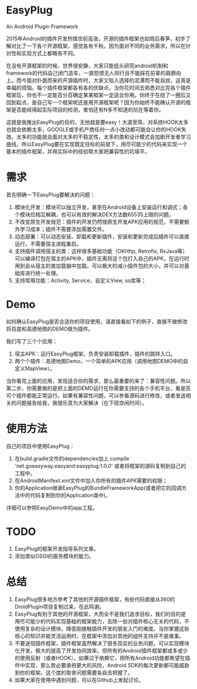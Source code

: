 # EasyPlug
An Android Plugin Framework


2015年Android的插件开发热情空前高涨，开源的插件框架也如雨后春笋，初步了解对比了一下各个开源框架，感觉各有千秋。因为面对不同的业务需求，所以在针对性和实现方式上都略有不同。

在没有开源框架的时候，世界很安静，大家只能低头研究android机制和framework的代码自己闭门造车，一直怨恨无人同行且不能踩在前辈的肩膀向上。而今面对扑面而来的开源插件时，大家又陷入选择的泥潭而不能自拔，这真是幸福的烦恼。每个插件框架都各有各的优缺点，当你花时间去熟悉对比完各个插件框架后，你也不一定能百分百确定某某框架一定适合你用。你终于在绕了一圈后又回到起点，是自己写一个框架呢还是用开源框架呢？因为你始终不能确认开源的框架是否能经得起实际项目的检测，害怕还有N多不知道的坑在等着你。

这就是我推出EasyPlug的目的，无他就是要easy！大道至简，对系统HOOK太多也就会依赖太多，GOOGLE或手机产商任何一点小改动都可能会让你的HOOK失效。太多的功能就会面对太多的不稳定性，太多的类和设计模式会加剧开发者学习曲线，所以EasyPlug要在实现既定目标的前提下，用尽可能少的代码来实现一个基本的插件框架，并用实际中的经验帮大家把兼容性的坑填平。

# 需求
首先明确一下EasyPlug要解决的问题：
1. 模块化开发：模块可以独立开发，甚至在Android设备上安装运行和调式；各个模块应相互解耦，也可以有效的解决DEX方法数65535上限的问题。
2. 不改变原生开发规范：插件的开发仍然按原生开发APK应用的规范，不需要额外学习成本；插件不需要添加需置文件。
3. 动态部署：可以动态安装、卸载和更新插件，安装和更新完成后插件可以直接运行，不需要宿主进程重启。
4. 支持插件调用宿主的类：这样很多基础功能（OKHttp, Retrofix, RxJava等）可以编译打包在宿主的APK中，插件无需将这个包打入自己的APK，在运行时用到会从宿主的类加载器中加载。可以极大的减小插件包的大小，并可以对基础库进行统一处理。
5. 支持常用功能：Activity, Service，自定义View, so库等；

# Demo
如何确认EasyPlug是否合适你的项目使用，请直接看如下的例子，直接不做修改将百度和高德地图的DEMO做为插件。

我们写了三个个应用：
1. 宿主APK：运行EasyPlug框架，负责安装卸载插件，插件的跳转入口。
2. 两个个插件：高德地图Demo，一个简单的APK应用（调用地图DEMO中的自定义MapView）。

当你看完上面的应用，发现适合你的需求，那么最重要的来了：兼容性问题。所以第二步，你需要做的是把上面的DEMO运行在你需要支持的各个手机平台，看是否可个插件都能正常运行。如果有兼容性问题，可以参看源码进行修改，或者发送相关的问题报告给我，我很乐意为大家解决（在下班空闲时间）。

# 使用方法
自己的项目中使用EasyPlug：
1. 在build.gradle文件的dependencies加上
compile 'net.goeasyway.easyand:easyplug:1.0.0'
或者将框架的源码复制到自己的工程中。
2. 在AndroidManifext.xml文件中加入你所有的插件APK需要的权限；
3. 你的Application继承EasyPlug的BundleFrameworkApp(或者把它的回调方法中的代码复制到你的Application类中)。

详细可以参照EasyDemo中的app工程。

# TODO
1. EasyPlug的框架开发指导系列文章。
2. 添加类似OSGI的服务模块的能力。

# 总结
1. EasyPlug很多地方参考了其他的开源插件框架，有些代码直接从360的DroidPlugin项目复制过来。在此鸣谢。
2. EasyPlug有别于其他的开源框架，大而全不是我们追求目标，我们的目的是用尽可能少的代码实现基础的框架能力，去除一些对插件核心无关的代码，不使用复杂的设计模块，降低刚接触插件开发的朋友入门的难度。当你掌握这些核心的知识并能灵活运用时，在框架中添加对其他的组件支持并不是难事。
3. 不要迷信插件框架，插件框架虽然解决了很多现实的业务问题，可以实现模块化开发，极大的提高了开发协同效率。但所有的Android插件框架都或多或少的使用反射（或者HOOK），如果过于依赖它，把所有Android功能都希望在插件中实现，那么势必要承担更大的风险，Android SDK的每次更新都可能威胁到你的框架。这个度的取舍问题需要各自去把握了。
4. 如果大家在使用中遇到问题，可以在Github上发起讨论。
